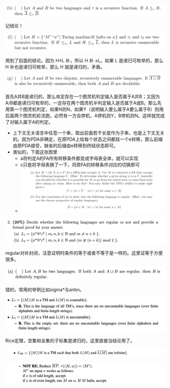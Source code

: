 

<img src="./错题笔记.assets/image-20230218103312451.png" alt="image-20230218103312451" style="zoom:50%;" />

记结论！

<img src="./错题笔记.assets/image-20230218104252518.png" alt="image-20230218104252518" style="zoom:50%;" />

用到了前面的结论。因为 H≤L 补，所以 H 补 ≤L。如果 L 是递归可枚举的，那么 H 补也是递归可枚举，那么 H 就是递归的，矛盾。

<img src="./错题笔记.assets/image-20230218104951383.png" alt="image-20230218104951383" style="zoom:50%;" />

首先A并B是递归的，那么肯定存在一个图灵机判定输入是否属于A并B；又因为A/B都是递归可枚举的，一定存在两个图灵机半判定输入是否属于A或B。那么先用第一个图灵机判定，如果N则N，如果Y（说明输入要么属于A要么属于B）则用后面两个图灵机轮流跑，必然有一方会停机，A停机则Y，B停机则N。这样就完成了对输入属于A的判定。

- 上下文无关语言中任意一个串，取出前面若干长度作为子串，也是上下文无关的。因为PDA非确定，在原PDA上给每个状态之间都挂一个e转移，那么前缀由原PDA接受，缺省的后缀由e转移到终结状态即可。
- 类似的，下面这张图里
  - a将判定A的FA所有转移条件都变成字母表全体，就可以实现
  - c只是将字母表换了一下，将原FA的转移条件对应的切换即可
  - <img src="./错题笔记.assets/image-20230218135112280.png" alt="image-20230218135112280" style="zoom:50%;" />

<img src="./错题笔记.assets/image-20230218155055640.png" alt="image-20230218155055640" style="zoom:50%;" />

regular对补封闭，注意证明时条件的等于或者不等于是一样的。这里证等于方便很多。

![image-20230218212753634](./错题笔记.assets/image-20230218212753634.png)

错的，常用的举例比如sigma*与anbn。

<img src="./错题笔记.assets/image-20230219111427308.png" alt="image-20230219111427308" style="zoom:50%;" />

Rice定理，空集和全集的子标集是递归的，这里直接当结论用了。

![image-20230219164605001](./错题笔记.assets/image-20230219164605001.png)

![image-20230219164620496](./错题笔记.assets/image-20230219164620496.png)
